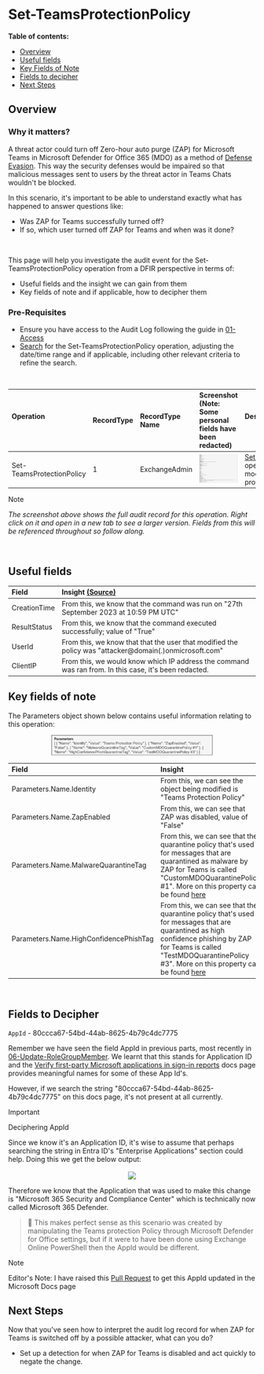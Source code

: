 <h1>Set-TeamsProtectionPolicy</h1>

 **Table of contents:**
 - [Overview](#Overview)
 - [Useful fields](#useful-fields)
 - [Key Fields of Note](#key-fields-of-note)
 - [Fields to decipher](#fields-to-decipher)
 - [Next Steps](#next-steps)

<h2>Overview</h2>

<h3>Why it matters?</h3>

A threat actor could turn off Zero-hour auto purge (ZAP) for Microsoft Teams in Microsoft Defender for Office 365 (MDO) as a method of [Defense Evasion](https://attack.mitre.org/tactics/TA0040/). This way the security defenses would be impaired so that malicious messages sent to users by the threat actor in Teams Chats wouldn't be blocked. 

In this scenario, it's important to be able to understand exactly what has happened to answer questions like: 
* Was ZAP for Teams successfully turned off?
* If so, which user turned off ZAP for Teams and when was it done?

<br>

This page will help you investigate the audit event for the Set-TeamsProtectionPolicy operation from a DFIR perspective in terms of:
* Useful fields and the insight we can gain from them
* Key fields of note and if applicable, how to decipher them

<h3>Pre-Requisites</h3>

* Ensure you have access to the Audit Log following the guide in [01-Access](01-Access.md)
* [Search](images/7a.png) for the Set-TeamsProtectionPolicy operation, adjusting the date/time range and if applicable, including other relevant criteria to refine the search.

<br>

| Operation &nbsp;&nbsp;&nbsp;&nbsp;&nbsp;&nbsp;&nbsp;&nbsp;&nbsp;&nbsp;&nbsp;&nbsp;&nbsp;&nbsp;&nbsp;&nbsp;&nbsp;&nbsp;&nbsp;&nbsp;&nbsp;&nbsp;&nbsp;&nbsp;&nbsp;&nbsp;| RecordType | RecordType Name | Screenshot (Note: Some personal fields have been redacted) | Description &nbsp;&nbsp;&nbsp;&nbsp;&nbsp;&nbsp;&nbsp;&nbsp;&nbsp;&nbsp;&nbsp;&nbsp;&nbsp;&nbsp;&nbsp;&nbsp;&nbsp;&nbsp;&nbsp;&nbsp;&nbsp;&nbsp;&nbsp;&nbsp;&nbsp;&nbsp;&nbsp;&nbsp;&nbsp;&nbsp;&nbsp;&nbsp;&nbsp;&nbsp;&nbsp;&nbsp;&nbsp;&nbsp;&nbsp;&nbsp;&nbsp;&nbsp;&nbsp;&nbsp;&nbsp;&nbsp;&nbsp;&nbsp;&nbsp;&nbsp;&nbsp;&nbsp;&nbsp;&nbsp;&nbsp;&nbsp;&nbsp;&nbsp;&nbsp;&nbsp;&nbsp;|
|:---|:---|:---|:---|:---|
| Set-TeamsProtectionPolicy | 1 | ExchangeAdmin | <img src="images/7b.png"> | [Set-TeamsProtectionPolicy](https://learn.microsoft.com/en-us/powershell/module/exchange/set-teamsprotectionpolicy?view=exchange-ps) is an operation logged when an admin modifies the Microsoft Teams protection policy. |

> [!NOTE]  
> *The screenshot above shows the full audit record for this operation. Right click on it and open in a new tab to see a larger version. Fields from this will be referenced throughout so follow along.*

<br> 

<h2>Useful fields</h2>

| Field | Insight [(Source)](https://learn.microsoft.com/en-us/purview/audit-log-detailed-properties) |
|:---|:---|
| CreationTime | From this, we know that the command was run on "27th September 2023 at 10:59 PM UTC"
| ResultStatus | From this, we know that the command executed successfully; value of "True" | 
| UserId | From this, we know that that the user that modified the policy was "attacker@domain(.)onmicrosoft.com" |
| ClientIP | From this, we would know which IP address the command was ran from. In this case, it's been redacted.

<h2>Key fields of note</h2>

The Parameters object shown below contains useful information relating to this operation:
<p align="center">
<img align="center" width="65%" src="images/7c.png">
</p>

| Field | Insight |
|:---|:---|
| Parameters.Name.Identity | From this, we can see the object being modified is "Teams Protection Policy" |
| Parameters.Name.ZapEnabled | From this, we can see that ZAP was disabled, value of "False" |
| Parameters.Name.MalwareQuarantineTag | From this, we can see that the quarantine policy that's used for messages that are quarantined as malware by ZAP for Teams is called "CustomMDOQuarantinePolicy #1". More on this property can be found [here](https://learn.microsoft.com/en-us/powershell/module/exchange/set-teamsprotectionpolicy?view=exchange-ps#-malwarequarantinetag) |
| Parameters.Name.HighConfidencePhishTag | From this, we can see that the quarantine policy that's used for messages that are quarantined as high confidence phishing by ZAP for Teams is called "TestMDOQuarantinePolicy #3". More on this property can be found [here](https://learn.microsoft.com/en-us/powershell/module/exchange/set-teamsprotectionpolicy?view=exchange-ps#-highconfidencephishquarantinetag)|

<br>

<h2>Fields to Decipher</h2>

```AppId``` - 80ccca67-54bd-44ab-8625-4b79c4dc7775

Remember we have seen the field AppId in previous parts, most recently in [06-Update-RoleGroupMember](06-Update-RoleGroupMember.md). We learnt that this stands for Application ID and the [Verify first-party Microsoft applications in sign-in reports](https://learn.microsoft.com/en-us/troubleshoot/azure/active-directory/verify-first-party-apps-sign-in) docs page provides meaningful names for some of these App Id's.

However, if we search the string "80ccca67-54bd-44ab-8625-4b79c4dc7775" on this docs page, it's not present at all currently.

> [!IMPORTANT]
> Deciphering AppId

Since we know it's an Application ID, it's wise to assume that perhaps searching the string in Entra ID's "Enterprise Applications" section could help. Doing this we get the below output:

<p align="center">
<img align="center" width="90%" src="images/7d.png">
</p>

Therefore we know that the Application that was used to make this change is "Microsoft 365 Security and Compliance Center" which is technically now called Microsoft 365 Defender.

> :mag_right:
> This makes perfect sense as this scenario was created by manipulating the Teams protection Policy through Microsoft Defender for Office settings, but if it were to have been done using Exchange Online PowerShell then the AppId would be different.


> [!NOTE]
> Editor's Note: I have raised this [Pull Request](https://github.com/MicrosoftDocs/SupportArticles-docs/pull/1278) to get this AppId updated in the Microsoft Docs page

<h2>Next Steps</h2>

Now that you've seen how to interpret the audit log record for when ZAP for Teams is switched off by a possible attacker, what can you do?

* Set up a detection for when ZAP for Teams is disabled and act quickly to negate the change.
